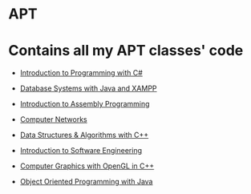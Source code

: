 # APT

# Contains all my APT classes' code

* <a href="https://github.com/apt/apt1030">Introduction to Programming with C#</a>

* <a href="https://github.com/apt/apt1050">Database Systems with Java and XAMPP</a>

* <a href="https://github.com/apt/apt2022">Introduction to Assembly Programming</a>

* <a href="https://github.com/apt/apt2055">Computer Networks</a>

* <a href="https://github.com/olivernjeru/apt/tree/main/apt2060">Data Structures & Algorithms with C++</a>

* <a href="https://github.com/olivernjeru/apt/tree/main/apt2080">Introduction to Software Engineering</a>

* <a href="https://github.com/olivernjeru/apt/tree/main/APT2090/Assignments">Computer Graphics with OpenGL in C++</a>

* <a href="https://github.com/olivernjeru/apt/tree/main/apt3040/NetBeansProjects">Object Oriented Programming with Java</a>
